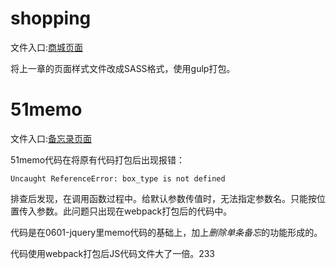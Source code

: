 <!-- readme.md -->
<!-- author:fudamai -->

# shopping

文件入口:[商城页面](./dist/product/product.html)

将上一章的页面样式文件改成SASS格式，使用gulp打包。

# 51memo

文件入口:[备忘录页面](./webpack-51memo/dist/51memo.html)

51memo代码在将原有代码打包后出现报错：

```cmdout
Uncaught ReferenceError: box_type is not defined
```

排查后发现，在调用函数过程中。给默认参数传值时，无法指定参数名。只能按位置传入参数。此问题只出现在webpack打包后的代码中。

代码是在0601-jquery里memo代码的基础上，加上*删除单条备忘*的功能形成的。

代码使用webpack打包后JS代码文件大了一倍。233
